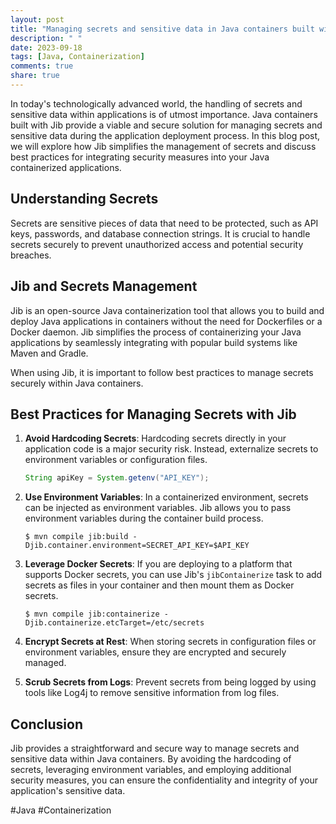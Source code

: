 ```yaml
---
layout: post
title: "Managing secrets and sensitive data in Java containers built with Jib"
description: " "
date: 2023-09-18
tags: [Java, Containerization]
comments: true
share: true
---
```


In today's technologically advanced world, the handling of secrets and sensitive data within applications is of utmost importance. Java containers built with Jib provide a viable and secure solution for managing secrets and sensitive data during the application deployment process. In this blog post, we will explore how Jib simplifies the management of secrets and discuss best practices for integrating security measures into your Java containerized applications.

## Understanding Secrets

Secrets are sensitive pieces of data that need to be protected, such as API keys, passwords, and database connection strings. It is crucial to handle secrets securely to prevent unauthorized access and potential security breaches.

## Jib and Secrets Management

Jib is an open-source Java containerization tool that allows you to build and deploy Java applications in containers without the need for Dockerfiles or a Docker daemon. Jib simplifies the process of containerizing your Java applications by seamlessly integrating with popular build systems like Maven and Gradle.

When using Jib, it is important to follow best practices to manage secrets securely within Java containers.

## Best Practices for Managing Secrets with Jib

1. **Avoid Hardcoding Secrets**: Hardcoding secrets directly in your application code is a major security risk. Instead, externalize secrets to environment variables or configuration files.

   ```java
   String apiKey = System.getenv("API_KEY");
   ```

2. **Use Environment Variables**: In a containerized environment, secrets can be injected as environment variables. Jib allows you to pass environment variables during the container build process.

   ```shell
   $ mvn compile jib:build -Djib.container.environment=SECRET_API_KEY=$API_KEY
   ```

3. **Leverage Docker Secrets**: If you are deploying to a platform that supports Docker secrets, you can use Jib's `jibContainerize` task to add secrets as files in your container and then mount them as Docker secrets.

   ```shell
   $ mvn compile jib:containerize -Djib.containerize.etcTarget=/etc/secrets
   ```

4. **Encrypt Secrets at Rest**: When storing secrets in configuration files or environment variables, ensure they are encrypted and securely managed.

5. **Scrub Secrets from Logs**: Prevent secrets from being logged by using tools like Log4j to remove sensitive information from log files.

## Conclusion

Jib provides a straightforward and secure way to manage secrets and sensitive data within Java containers. By avoiding the hardcoding of secrets, leveraging environment variables, and employing additional security measures, you can ensure the confidentiality and integrity of your application's sensitive data.

#Java #Containerization
